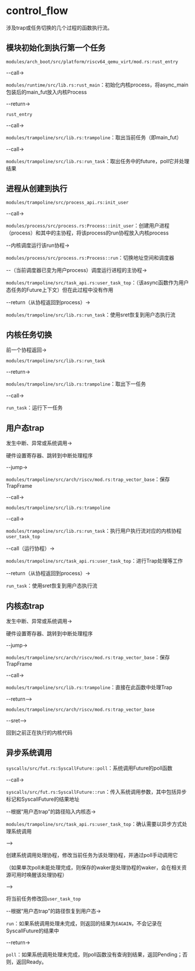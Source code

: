# control_flow

涉及trap或任务切换的几个过程的函数执行流。

## 模块初始化到执行第一个任务

`modules/arch_boot/src/platform/riscv64_qemu_virt/mod.rs:rust_entry` 

--call-> 

`modules/runtime/src/lib.rs:rust_main`：初始化内核process，将async_main包装后的main_fut放入内核Process

--return->

`rust_entry`

--call->

`modules/trampoline/src/lib.rs:trampoline`：取出当前任务（即main_fut）

--call->

`modules/trampoline/src/lib.rs:run_task`：取出任务中的future，poll它并处理结果

## 进程从创建到执行

`modules/trampoline/src/process_api.rs:init_user`

--call->

`modules/process/src/process.rs:Process::init_user`：创建用户进程（process）和其中的主协程，将该process的run协程放入内核process

--内核调度运行该run协程->

`modules/process/src/process.rs:Process::run`：切换地址空间和调度器

--（当前调度器已变为用户process）调度运行进程的主协程->

`modules/trampoline/src/task_api.rs:user_task_top`：（该async函数作为用户态任务的Future上下文）但在此过程中没有作用

--return（从协程返回到process）->

`modules/trampoline/src/lib.rs:run_task`：使用sret恢复到用户态执行流

## 内核任务切换

前一个协程返回->

`modules/trampoline/src/lib.rs:run_task`

--return->

`modules/trampoline/src/lib.rs:trampoline`：取出下一任务

--call->

`run_task`：运行下一任务

## 用户态trap

发生中断、异常或系统调用->

硬件设置寄存器、跳转到中断处理程序

--jump->

`modules/trampoline/src/arch/riscv/mod.rs:trap_vector_base`：保存TrapFrame

--call->

`modules/trampoline/src/lib.rs:trampoline`

--call->

`modules/trampoline/src/lib.rs:run_task`：执行用户执行流对应的内核协程`user_task_top`

--call（运行协程）->

`modules/trampoline/src/task_api.rs:user_task_top`：进行Trap处理等工作

--return（从协程返回到process）->

`run_task`：使用sret恢复到用户态执行流

## 内核态trap

发生中断、异常或系统调用->

硬件设置寄存器、跳转到中断处理程序

--jump->

`modules/trampoline/src/arch/riscv/mod.rs:trap_vector_base`：保存TrapFrame

--call->

`modules/trampoline/src/lib.rs:trampoline`：直接在此函数中处理Trap

--return-->

`modules/trampoline/src/arch/riscv/mod.rs:trap_vector_base`

--sret-->

回到之前正在执行的内核代码

## 异步系统调用

`syscalls/src/fut.rs:SyscallFuture::poll`：系统调用Future的poll函数

--call->

`syscalls/src/fut.rs:SyscallFuture::run`：传入系统调用参数，其中包括异步标记和SyscallFuture的结果地址

--根据“用户态trap”的路径陷入内核态->

`modules/trampoline/src/task_api.rs:user_task_top`：确认需要以异步方式处理系统调用

-->

创建系统调用处理协程，修改当前任务为该处理协程，并通过poll手动调用它

（如果单次poll未能处理完成，则保存的waker是处理协程的waker，会在相关资源可用时唤醒该处理协程）

-->

将当前任务修改回`user_task_top`

--根据“用户态trap”的路径恢复到用户态->

`run`：如果系统调用处理未完成，则返回的结果为`EAGAIN`，不会记录在SyscallFuture的结果中

--return->

`poll`：如果系统调用处理未完成，则poll函数没有查询到结果，返回Pending；否则，返回Ready。